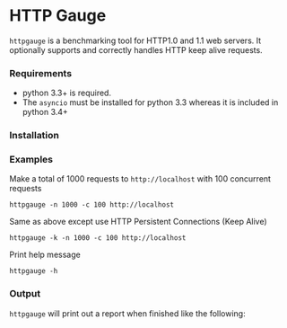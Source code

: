 # HTTP Gauge #

`httpgauge` is a benchmarking tool for HTTP1.0 and 1.1 web servers.  It optionally supports and correctly handles HTTP keep alive requests.  

### Requirements ###
 * python 3.3+ is required.
 * The `asyncio` must be installed for python 3.3 whereas it is included in python 3.4+
 

### Installation ###


### Examples ###

Make a total of 1000 requests to `http://localhost` with 100 concurrent requests

    httpgauge -n 1000 -c 100 http://localhost
    
Same as above except use HTTP Persistent Connections (Keep Alive)

    httpgauge -k -n 1000 -c 100 http://localhost
    
Print help message

    httpgauge -h

### Output ###

`httpgauge` will print out a report when finished like the following:

    
